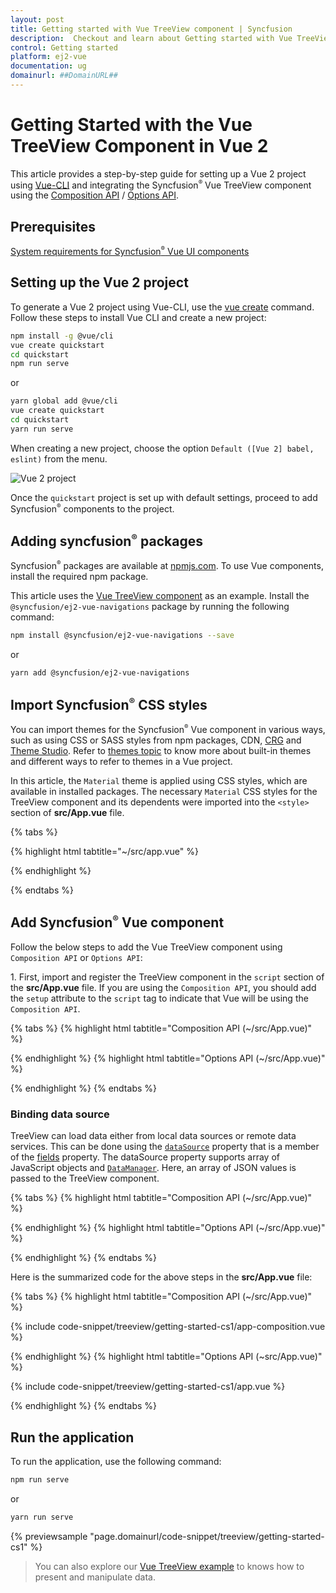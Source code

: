 ```yaml
---
layout: post
title: Getting started with Vue TreeView component | Syncfusion
description:  Checkout and learn about Getting started with Vue TreeView component of Syncfusion Essential JS 2 and more details.
control: Getting started 
platform: ej2-vue
documentation: ug
domainurl: ##DomainURL##
---
```


# Getting Started with the Vue TreeView Component in Vue 2

This article provides a step-by-step guide for setting up a Vue 2 project using [Vue-CLI](https://cli.vuejs.org/) and integrating the Syncfusion<sup style="font-size:70%">&reg;</sup> Vue TreeView component using the [Composition API](https://vuejs.org/guide/introduction.html#composition-api) / [Options API](https://vuejs.org/guide/introduction.html#options-api).

## Prerequisites

[System requirements for Syncfusion<sup style="font-size:70%">&reg;</sup> Vue UI components](https://ej2.syncfusion.com/vue/documentation/system-requirements)

## Setting up the Vue 2 project

To generate a Vue 2 project using Vue-CLI, use the [vue create](https://cli.vuejs.org/#getting-started) command. Follow these steps to install Vue CLI and create a new project:

```bash
npm install -g @vue/cli
vue create quickstart
cd quickstart
npm run serve
```

or

```bash
yarn global add @vue/cli
vue create quickstart
cd quickstart
yarn run serve
```

When creating a new project, choose the option `Default ([Vue 2] babel, eslint)` from the menu.

![Vue 2 project](../appearance/images/vue2-terminal.png)

Once the `quickstart` project is set up with default settings, proceed to add Syncfusion<sup style="font-size:70%">&reg;</sup> components to the project.

## Adding syncfusion<sup style="font-size:70%">&reg;</sup> packages

Syncfusion<sup style="font-size:70%">&reg;</sup> packages are available at [npmjs.com](https://www.npmjs.com/search?q=ej2-vue). To use Vue components, install the required npm package.

This article uses the [Vue TreeView component](https://www.syncfusion.com/vue-components/vue-treeview) as an example. Install the `@syncfusion/ej2-vue-navigations` package by running the following command:

```bash
npm install @syncfusion/ej2-vue-navigations --save
```
or

```bash
yarn add @syncfusion/ej2-vue-navigations
```

## Import Syncfusion<sup style="font-size:70%">&reg;</sup> CSS styles

You can import themes for the Syncfusion<sup style="font-size:70%">&reg;</sup> Vue component in various ways, such as using CSS or SASS styles from npm packages, CDN, [CRG](https://crg.syncfusion.com/) and [Theme Studio](https://ej2.syncfusion.com/vue/documentation/appearance/theme-studio). Refer to [themes topic](https://ej2.syncfusion.com/vue/documentation/appearance/theme) to know more about built-in themes and different ways to refer to themes in a Vue project.

In this article, the `Material` theme is applied using CSS styles, which are available in installed packages. The necessary `Material` CSS styles for the TreeView component and its dependents were imported into the `<style>` section of **src/App.vue** file.

{% tabs %}

{% highlight html tabtitle="~/src/app.vue" %}

  <style>
    @import "../node_modules/@syncfusion/ej2-base/styles/material.css";
    @import "../node_modules/@syncfusion/ej2-vue-navigations/styles/material.css";
    @import "../node_modules/@syncfusion/ej2-inputs/styles/material.css";
    @import "../node_modules/@syncfusion/ej2-buttons/styles/material.css";
  </style>

{% endhighlight %}

{% endtabs %}

## Add Syncfusion<sup style="font-size:70%">&reg;</sup> Vue component

Follow the below steps to add the Vue TreeView component using `Composition API` or `Options API`:

1\. First, import and register the TreeView component in the `script` section of the **src/App.vue** file. If you are using the `Composition API`, you should add the `setup` attribute to the `script` tag to indicate that Vue will be using the `Composition API`.

{% tabs %}
{% highlight html tabtitle="Composition API (~/src/App.vue)" %}

<script setup>
  import { TreeViewComponent as EjsTreeview } from "@syncfusion/ej2-vue-navigations";
</script>

{% endhighlight %}
{% highlight html tabtitle="Options API (~/src/App.vue)" %}

<script>
  import { TreeViewComponent } from "@syncfusion/ej2-vue-navigations";

  export default {
    components: {
      'ejs-treeview': TreeViewComponent
    }
  }
</script>

{% endhighlight %}
{% endtabs %}

### Binding data source

TreeView can load data either from local data sources or remote data services. This can be done using the [`dataSource`](https://helpej2.syncfusion.com/vue/documentation/api/treeview/fieldsSettingsModel/#datasource) property that is a member of the [fields](https://ej2.syncfusion.com/vue/documentation/api/treeview/#fields) property. The dataSource property supports array of JavaScript objects and [`DataManager`](https://ej2.syncfusion.com/vue/documentation/data/vue-2-getting-started). Here, an array of JSON values is passed to the TreeView component.

{% tabs %}
{% highlight html tabtitle="Composition API (~/src/App.vue)" %}

<template>
  <div id="app">
    <div class="control_wrapper">
        <ejs-treeview id='treeview' :fields="fields"></ejs-treeview>
    </div>
  </div>
</template>
<script setup>
  import { TreeViewComponent } from "@syncfusion/ej2-vue-navigations";
  const data =  [
    {
        nodeId: '01', nodeText: 'Music',
        nodeChild: [
            { nodeId: '01-01', nodeText: 'Gouttes.mp3' }
        ]
    },
    {
        nodeId: '02', nodeText: 'Videos', expanded: true,
        nodeChild: [
            { nodeId: '02-01', nodeText: 'Naturals.mp4' },
            { nodeId: '02-02', nodeText: 'Wild.mpeg' },
        ]
    },
    {
        nodeId: '03', nodeText: 'Documents',
        nodeChild: [
            { nodeId: '03-01', nodeText: 'Environment Pollution.docx' },
            { nodeId: '03-02', nodeText: 'Global Water, Sanitation, & Hygiene.docx' },
            { nodeId: '03-03', nodeText: 'Global Warming.ppt' },
            { nodeId: '03-04', nodeText: 'Social Network.pdf' },
            { nodeId: '03-05', nodeText: 'Youth Empowerment.pdf' },
        ]
    },
  ];
  const fields = { dataSource: data, id: "nodeId", text: "nodeText", child: "nodeChild" };
</script>

{% endhighlight %}
{% highlight html tabtitle="Options API (~/src/App.vue)" %}

  <template>
      <div class="control_wrapper">
        <ejs-treeview id='treeview' :fields='fields'></ejs-treeview>
      </div>
  </template>
<script>
  import { TreeViewComponent } from "@syncfusion/ej2-vue-navigations";
  var dataSource =  [
      {
          nodeId: '01', nodeText: 'Music',
          nodeChild: [
              { nodeId: '01-01', nodeText: 'Gouttes.mp3' }
          ]
      },
      {
          nodeId: '02', nodeText: 'Videos', expanded: true,
          nodeChild: [
              { nodeId: '02-01', nodeText: 'Naturals.mp4' },
              { nodeId: '02-02', nodeText: 'Wild.mpeg' },
          ]
      },
      {
          nodeId: '03', nodeText: 'Documents',
          nodeChild: [
              { nodeId: '03-01', nodeText: 'Environment Pollution.docx' },
              { nodeId: '03-02', nodeText: 'Global Water, Sanitation, & Hygiene.docx' },
              { nodeId: '03-03', nodeText: 'Global Warming.ppt' },
              { nodeId: '03-04', nodeText: 'Social Network.pdf' },
              { nodeId: '03-05', nodeText: 'Youth Empowerment.pdf' },
          ]
      },
  ];
  export default {
    data: function() {
      return {
      fields: { dataSource: data, id: 'nodeId', text: 'nodeText', child: 'nodeChild' },
      };
    }
  }
</script>

{% endhighlight %}
{% endtabs %}

Here is the summarized code for the above steps in the **src/App.vue** file:

{% tabs %}
{% highlight html tabtitle="Composition API (~/src/App.vue)" %}

{% include code-snippet/treeview/getting-started-cs1/app-composition.vue %}

{% endhighlight %}
{% highlight html tabtitle="Options API (~src/App.vue)" %}

{% include code-snippet/treeview/getting-started-cs1/app.vue %}

{% endhighlight %}
{% endtabs %}

## Run the application

To run the application, use the following command:

```bash
npm run serve
```

or

```bash
yarn run serve
```
        
{% previewsample "page.domainurl/code-snippet/treeview/getting-started-cs1" %}

> You can also explore our [Vue TreeView example](https://ej2.syncfusion.com/vue/demos/#/material/treeview/default.html) to knows how to present and manipulate data.